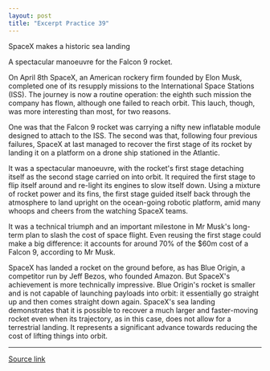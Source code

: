 ```yaml
---
layout: post
title: "Excerpt Practice 39"
---
```


SpaceX makes a historic sea landing

A spectacular manoeuvre for the Falcon 9 rocket.

On April 8th SpaceX, an American rockery firm founded by Elon Musk, completed one of its resupply missions to the International Space Stations (ISS). The journey is now a routine operation: the eighth such mission the company has flown, although one failed to reach orbit. This lauch, though, was more interesting than most, for two reasons.

One was that the Falcon 9 rocket was carrying a nifty new inflatable module designed to attach to the ISS. The second was that, following four previous failures, SpaceX at last managed to recover the first stage of its rocket by landing it on a platform on a drone ship stationed in the Atlantic.

It was a spectacular manoeuvre, with the rocket's first stage detaching itself as the second stage carried on into orbit. It required the first stage to flip itself around and re-light its engines to slow itself down. Using a mixture of rocket power and its fins, the first stage guided itself back through the atmosphere to land upright on the ocean-going robotic platform, amid many whoops and cheers from the watching SpaceX teams.

It was a technical triumph and an important milestone in Mr Musk's long-term plan to slash the cost of space flight. Even reusing the first stage could make a big difference: it accounts for around 70% of the $60m cost of a Falcon 9, according to Mr Musk.

SpaceX has landed a rocket on the ground before, as has Blue Origin, a competitor run by Jeff Bezos, who founded Amazon. But SpaceX's achievement is more technically impressive. Blue Origin's rocket is smaller and is not capable of launching payloads into orbit: it essentially go straight up and then comes straight down again. SpaceX's sea landing demonstrates that it is possible to recover a much larger and faster-moving rocket even when its trajectory, as in this case, does not allow for a terrestrial landing. It represents a significant advance towards reducing the cost of lifting things into orbit.


*************************************************************************************

[Source link][link]

[link]: http://www.economist.com/news/science-and-technology/21696682-spectacular-manoeuvre-falcon-9-rocket-spacex-makes-historic-sea

